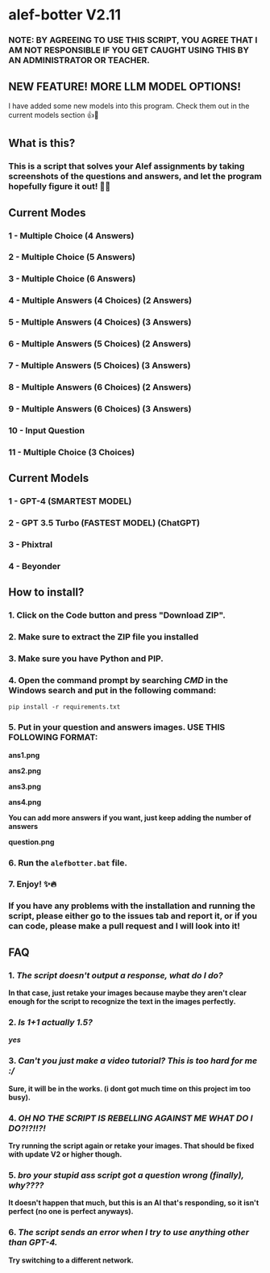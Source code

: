 
# alef-botter V2.11

### NOTE: BY AGREEING TO USE THIS SCRIPT, YOU AGREE THAT I AM NOT RESPONSIBLE IF YOU GET CAUGHT USING THIS BY AN ADMINISTRATOR OR TEACHER.


## NEW FEATURE! MORE LLM MODEL OPTIONS!
I have added some new models into this program. Check them out in the current models section 👍🤖



## What is this?
### This is a script that solves your Alef assignments by taking screenshots of the questions and answers, and let the program hopefully figure it out! 🤖📖




## Current Modes
### 1 - Multiple Choice (4 Answers)
### 2 - Multiple Choice (5 Answers)
### 3 - Multiple Choice (6 Answers)
### 4 - Multiple Answers (4 Choices) (2 Answers)
### 5 - Multiple Answers (4 Choices) (3 Answers)
### 6 - Multiple Answers (5 Choices) (2 Answers)
### 7 - Multiple Answers (5 Choices) (3 Answers)
### 8 - Multiple Answers (6 Choices) (2 Answers)
### 9 - Multiple Answers (6 Choices) (3 Answers)
### 10 - Input Question
### 11 - Multiple Choice (3 Choices)


## Current Models
### 1 - GPT-4 (SMARTEST MODEL)
### 2 - GPT 3.5 Turbo (FASTEST MODEL) (ChatGPT)
### 3 - Phixtral
### 4 - Beyonder

## How to install?
### 1. Click on the Code button and press "Download ZIP".
### 2. Make sure to extract the ZIP file you installed
### 3. Make sure you have Python and PIP.
### 4. Open the command prompt by searching ***CMD*** in the Windows search and put in the following command:
```
pip install -r requirements.txt
```

### 5. Put in your question and answers images. USE THIS FOLLOWING FORMAT:
**ans1.png**

**ans2.png**

**ans3.png**

**ans4.png**

**You can add more answers if you want, just keep adding the number of answers**


**question.png**


### 6. Run the `alefbotter.bat` file.
### 7. Enjoy! ✨🔥
### If you have any problems with the installation and running the script, please either go to the issues tab and report it, or if you can code, please make a pull request and I will look into it!



## FAQ

### 1. *The script doesn't output a response, what do I do?*
**In that case, just retake your images because maybe they aren't clear enough for the script to recognize the text in the images perfectly.**

### 2. *Is 1+1 actually 1.5?*
***yes***

### 3. *Can't you just make a video tutorial? This is too hard for me :/*
**Sure, it will be in the works. (i dont got much time on this project im too busy).**

### 4. *OH NO THE SCRIPT IS REBELLING AGAINST ME WHAT DO I DO?!?!!?!*
**Try running the script again or retake your images. That should be fixed with update V2 or higher though.**

### 5. *bro your stupid ass script got a question wrong (finally), why????*
**It doesn't happen that much, but this is an AI that's responding, so it isn't perfect (no one is perfect anyways).**

### 6. *The script sends an error when I try to use anything other than GPT-4.*
**Try switching to a different network.**
